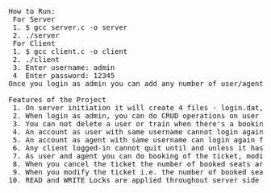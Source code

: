 <pre>
How to Run:
 For Server
 1. $ gcc server.c -o server
 2. ./server
 For Client
 1. $ gcc client.c -o client
 2. ./client
 3. Enter username: admin
 4  Enter password: 12345
Once you login as admin you can add any number of user/agent/admin accounts and login using them.

Features of the Project
 1. On server initiation it will create 4 files - login.dat, booking.dat, bid.dat, train.dat
 2. When login as admin, you can do CRUD operations on user i.e. login.dat file and on Train i.e. train.dat
 3. You can not delete a user or train when there's a booking associated to user or train.
 4. An account as user with same username cannot login again if the session is on from different terminal.
 5. An account as agent with same username can login again from different terminal.
 6. Any client logged-in cannot quit until and unless it has properly logged out.
 7. As user and agent you can do booking of the ticket, modify a ticket, cancel a ticket and view previous bookings.
 8. When you cancel the ticket the number of booked seats are reduced from the booked seats of the given train.
 9. When you modify the ticket i.e. the number of booked seats are reduced or increased from the booking, the booked seats of the given train are respectively reflected.
10. READ and WRITE Locks are applied throughout server side to ensure smooth booking and other operations.
</pre>
